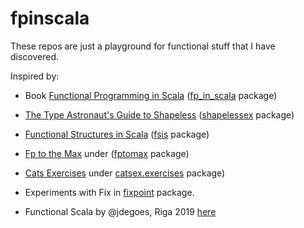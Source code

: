 fpinscala
=========

These repos are just a playground for functional stuff that I have discovered.

Inspired by:

* Book [Functional Programming in Scala](http://www.manning.com/bjarnason/) ([fp_in_scala](https://github.com/mikla/fpinscala/tree/master/fpinscala/src/main/scala/fp_in_scala) package)

* [The Type Astronaut's Guide to Shapeless](https://github.com/underscoreio/shapeless-guide) ([shapelessex](https://github.com/mikla/fpinscala/tree/master/fpinscala/src/main/scala/shapelessex) package)

* [Functional Structures in Scala](https://www.youtube.com/playlist?list=PLFrwDVdSrYE6dy14XCmUtRAJuhCxuzJp0) ([fsis](https://github.com/mikla/fpinscala/tree/master/fpinscala/src/main/scala/fsis) package)

* [Fp to the Max](https://www.youtube.com/watch?v=sxudIMiOo68) under ([fptomax](https://github.com/mikla/fpinscala/tree/master/fpinscala/src/main/scala/fptomax) package)

* [Cats Exercises](https://www.scala-exercises.org/cats) under [catsex.exercises](https://github.com/mikla/fpinscala/tree/master/fpinscala/src/main/scala/catsex/exercises) package)

* Experiments with Fix in [fixpoint](https://github.com/mikla/fpinscala/tree/master/fpinscala/src/main/scala/fixpoint) package.

* Functional Scala by @jdegoes, Riga 2019 [here](https://github.com/mikla/fpinscala/tree/master/fpinscala/src/main/scala/jdg/functionalscala)
